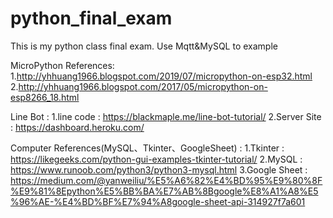 # python_final_exam
This is my python class final exam.  Use Mqtt&amp;MySQL to example


MicroPython References: 
1.http://yhhuang1966.blogspot.com/2019/07/micropython-on-esp32.html
2.http://yhhuang1966.blogspot.com/2017/05/micropython-on-esp8266_18.html

Line Bot : 
1.line code : https://blackmaple.me/line-bot-tutorial/
2.Server Site : https://dashboard.heroku.com/

Computer References(MySQL、Tkinter、GoogleSheet) : 
1.Tkinter : https://likegeeks.com/python-gui-examples-tkinter-tutorial/
2.MySQL : https://www.runoob.com/python3/python3-mysql.html
3.Google Sheet : https://medium.com/@yanweiliu/%E5%A6%82%E4%BD%95%E9%80%8F%E9%81%8Epython%E5%BB%BA%E7%AB%8Bgoogle%E8%A1%A8%E5%96%AE-%E4%BD%BF%E7%94%A8google-sheet-api-314927f7a601



